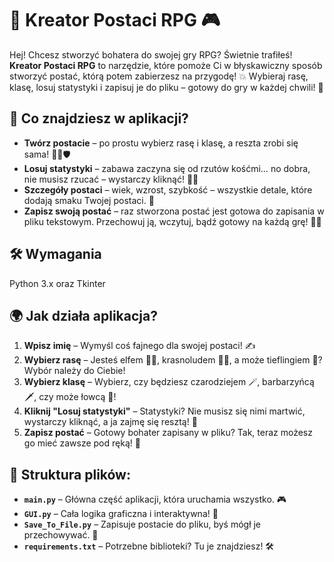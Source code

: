 # 🎲 Kreator Postaci RPG 🎮

Hej! Chcesz stworzyć bohatera do swojej gry RPG? Świetnie trafiłeś! **Kreator Postaci RPG** to narzędzie, które pomoże Ci w błyskawiczny sposób stworzyć postać, którą potem zabierzesz na przygodę! 💥 Wybieraj rasę, klasę, losuj statystyki i zapisuj je do pliku – gotowy do gry w każdej chwili! 🏰

## 🚀 Co znajdziesz w aplikacji?

- **Twórz postacie** – po prostu wybierz rasę i klasę, a reszta zrobi się sama! 🧙‍♂️🛡️
- **Losuj statystyki** – zabawa zaczyna się od rzutów kośćmi… no dobra, nie musisz rzucać – wystarczy kliknąć! 🎲✨
- **Szczegóły postaci** – wiek, wzrost, szybkość – wszystkie detale, które dodają smaku Twojej postaci. 📏
- **Zapisz swoją postać** – raz stworzona postać jest gotowa do zapisania w pliku tekstowym. Przechowuj ją, wczytuj, bądź gotowy na każdą grę! 📂💾

## 🛠️ Wymagania

Python 3.x oraz Tkinter

## 🌍 Jak działa aplikacja?

1. **Wpisz imię** – Wymyśl coś fajnego dla swojej postaci! ✍️
2. **Wybierz rasę** – Jesteś elfem 🧝‍♂️, krasnoludem 🦸‍♂️, a może tieflingiem 🐾? Wybór należy do Ciebie!
3. **Wybierz klasę** – Wybierz, czy będziesz czarodziejem 🪄, barbarzyńcą 🗡️, czy może łowcą 🦅!
4. **Kliknij "Losuj statystyki"** – Statystyki? Nie musisz się nimi martwić, wystarczy kliknąć, a ja zajmę się resztą! 🎲
5. **Zapisz postać** – Gotowy bohater zapisany w pliku? Tak, teraz możesz go mieć zawsze pod ręką! 💾
## 📂 Struktura plików:

- **`main.py`** – Główna część aplikacji, która uruchamia wszystko. 🎮
- **`GUI.py`** – Cała logika graficzna i interaktywna! 🌟
- **`Save_To_File.py`** – Zapisuje postacie do pliku, byś mógł je przechowywać. 📂
- **`requirements.txt`** – Potrzebne biblioteki? Tu je znajdziesz! 🛠️
